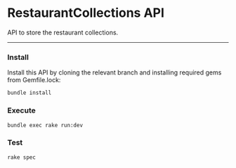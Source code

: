 # RestaurantCollections API

API to store the restaurant collections.


***

### Install

Install this API by cloning the relevant branch and installing required gems from Gemfile.lock:

``` 
bundle install
```

### Execute

```
bundle exec rake run:dev
```


### Test

```
rake spec
```
